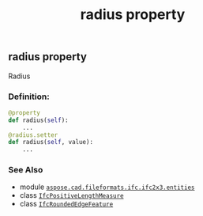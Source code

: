 ﻿---
title: radius property
second_title: Aspose.CAD for Python via .NET API References
description: 
type: docs
weight: 110
url: /aspose.cad.fileformats.ifc.ifc2x3.entities/ifcroundededgefeature/radius/
is_root: false
---

## radius property


Radius
### Definition:
```python
@property
def radius(self):
    ...
@radius.setter
def radius(self, value):
    ...
```

### See Also
* module [`aspose.cad.fileformats.ifc.ifc2x3.entities`](../../)
* class [`IfcPositiveLengthMeasure`](/cad/python-net/aspose.cad.fileformats.ifc.ifc2x3.types/ifcpositivelengthmeasure)
* class [`IfcRoundedEdgeFeature`](/cad/python-net/aspose.cad.fileformats.ifc.ifc2x3.entities/ifcroundededgefeature)
